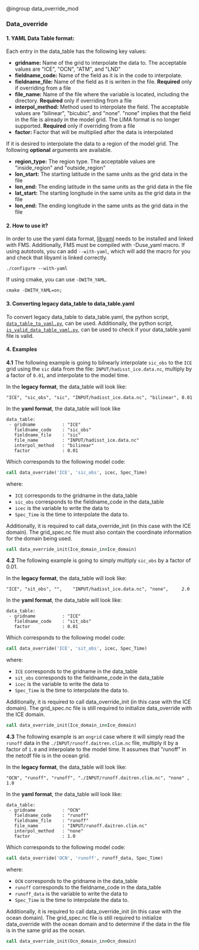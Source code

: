 @ingroup data_override_mod

### Data_override

#### 1. YAML Data Table format:
Each entry in the data_table has the following key values:
- **gridname:** Name of the grid to interpolate the data to. The acceptable values are "ICE", "OCN", "ATM", and "LND"
- **fieldname_code:** Name of the field as it is in the code to interpolate.
- **fieldname_file:** Name of the field as it is writen in the file. **Required** only if overriding from a file
- **file_name:** Name of the file where the variable is located, including the directory. **Required** only if overriding from a file
- **interpol_method:** Method used to interpolate the field. The acceptable values are "bilinear", "bicubic", and "none". "none" implies that the field in the file is already in the model grid. The LIMA format is no longer supported. **Required** only if overriding from a file
- **factor:** Factor that will be multiplied after the data is interpolated

If it is desired to interpolate the data to a region of the model grid. The following **optional** arguments are available.
- **region_type:** The region type. The acceptable values are "inside_region" and "outside_region"
- **lon_start:** The starting latitude in the same units as the grid data in the file
- **lon_end:** The ending latitude in the same units as the grid data in the file
- **lat_start:** The starting longitude in the same units as the grid data in the file
- **lon_end:** The ending longitude in the same units as the grid data in the file

#### 2. How to use it?
In order to use the yaml data format, [libyaml](https://github.com/yaml/libyaml) needs to be installed and linked with FMS. Additionally, FMS must be compiled with -Duse_yaml macro. If using autotools, you can add `--with-yaml`, which will add the macro for you and check that libyaml is linked correctly.
```
./configure --with-yaml
```

If using cmake, you can use `-DWITH_YAML`. 
```
cmake -DWITH_YAML=on;
```
#### 3. Converting legacy data_table to data_table.yaml
To convert legacy data_table to data_table.yaml, the python script, [`data_table_to_yaml.py`](https://github.com/NOAA-GFDL/fms_yaml_tools/blob/main/data_table/data_table_to_yaml.py), can be used. Additionally, the python script, [`is_valid_data_table_yaml.py`](https://github.com/NOAA-GFDL/fms_yaml_tools/blob/main/data_table/is_valid_data_table_yaml.py), can be used to check if your data_table.yaml file is valid. 

#### 4. Examples
**4.1** The following example is going to bilnearly interpolate `sic_obs` to the `ICE` grid using the `sic` data from the file: `INPUT/hadisst_ice.data.nc`, multiply by a factor of `0.01`, and interpolate to the model time. 

In the **legacy format**, the data_table will look like:
```
"ICE", "sic_obs", "sic", "INPUT/hadisst_ice.data.nc", "bilinear", 0.01
```

In the **yaml format**, the data_table will look like
```
data_table:
 - gridname          : "ICE"
   fieldname_code    : "sic_obs"
   fieldname_file    : "sic"
   file_name         : "INPUT/hadisst_ice.data.nc"
   interpol_method   : "bilinear"
   factor            : 0.01
```
Which corresponds to the following model code:
```F90
call data_override('ICE', 'sic_obs', icec, Spec_Time)
```
where:
- `ICE` corresponds to the gridname in the data_table
- `sic_obs` corresponds to the fieldname_code in the data_table
- `icec` is the variable to write the data to
- `Spec_Time` is the time to interpolate the data to.

Additionally, it is required to call data_override_init (in this case with the ICE domain). The grid_spec.nc file must also contain the coordinate information for the domain being used. 

```F90
call data_override_init(Ice_domain_in=Ice_domain)
```

**4.2** The following example is going to simply multiply `sic_obs` by a factor of 0.01.

In the **legacy format**, the data_table will look like:
```
"ICE", "sit_obs", "",    "INPUT/hadisst_ice.data.nc", "none",     2.0
```

In the **yaml format**, the data_table will look like:
```
data_table:
 - gridname          : "ICE"
   fieldname_code    : "sit_obs"
   factor            : 0.01
```

Which corresponds to the following model code:
```F90
call data_override('ICE', 'sit_obs', icec, Spec_Time)
```
where:
- `ICE` corresponds to the gridname in the data_table
- `sit_obs` corresponds to the fieldname_code in the data_table
- `icec` is the variable to write the data to
- `Spec_Time` is the time to interpolate the data to.

Additionally, it is required to call data_override_init (in this case with the ICE domain). The grid_spec.nc file is still required to initialize data_override with the ICE domain.

```F90
call data_override_init(Ice_domain_in=Ice_domain)
```

**4.3** The following example is an `ongrid` case where it will simply read the `runoff` data in the `./INPUT/runoff.daitren.clim.nc` file, multiply it by a factor of `1.0` and interpolate to the model time. It assumes that "runoff" in the netcdf file is in the ocean grid.

In the **legacy format**, the data_table will look like:
```
"OCN", "runoff", "runoff", "./INPUT/runoff.daitren.clim.nc", "none" ,  1.0
```

In the **yaml format**, the data_table will look like:
```
data_table:
 - gridname          : "OCN"
   fieldname_code    : "runoff"
   fieldname_file    : "runoff"
   file_name         : "INPUT/runoff.daitren.clim.nc"
   interpol_method   : "none"
   factor            : 1.0
```

Which corresponds to the following model code:
```F90
call data_override('OCN', 'runoff', runoff_data, Spec_Time)
```
where:
- `OCN` corresponds to the gridname in the data_table
- `runoff` corresponds to the fieldname_code in the data_table
- `runoff_data` is the variable to write the data to
- `Spec_Time` is the time to interpolate the data to.

Additionally, it is required to call data_override_init (in this case with the ocean domain). The grid_spec.nc file is still required to initialize data_override with the ocean domain and to determine if the data in the file is in the same grid as the ocean.

```F90
call data_override_init(Ocn_domain_in=Ocn_domain)
```
